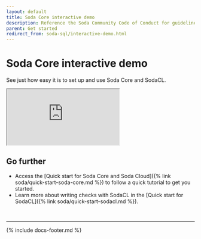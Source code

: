 ```yaml
---
layout: default
title: Soda Core interactive demo
description: Reference the Soda Community Code of Conduct for guidelines for behaviors. Be safe, be respectful, be yourself.
parent: Get started
redirect_from: soda-sql/interactive-demo.html
---
```


# Soda Core interactive demo

See just how easy it is to set up and use Soda Core and SodaCL.

<iframe class="demo-iframe" src="https://try.soda.io/?stepId=step0"></iframe>


## Go further

* Access the [Quick start for Soda Core and Soda Cloud]({% link soda/quick-start-soda-core.md %}) to follow a quick tutorial to get you started.
* Learn more about writing checks with SodaCL in the [Quick start for SodaCL]({% link soda/quick-start-sodacl.md %}).


<br />


---
{% include docs-footer.md %}